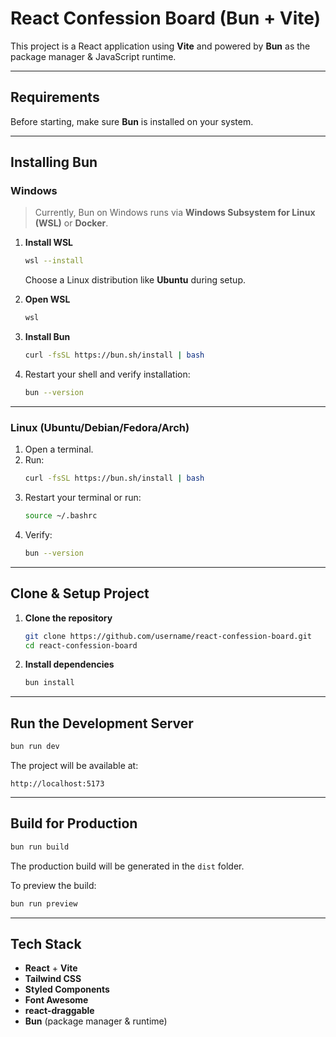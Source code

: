 # React Confession Board (Bun + Vite)

This project is a React application using **Vite** and powered by **Bun** as the package manager & JavaScript runtime.

---

## Requirements

Before starting, make sure **Bun** is installed on your system.

---

## Installing Bun

### **Windows**

> Currently, Bun on Windows runs via **Windows Subsystem for Linux (WSL)** or **Docker**.

1. **Install WSL**

   ```bash
   wsl --install
   ```

   Choose a Linux distribution like **Ubuntu** during setup.

2. **Open WSL**

   ```bash
   wsl
   ```

3. **Install Bun**

   ```bash
   curl -fsSL https://bun.sh/install | bash
   ```

4. Restart your shell and verify installation:
   ```bash
   bun --version
   ```

---

### **Linux (Ubuntu/Debian/Fedora/Arch)**

1. Open a terminal.
2. Run:
   ```bash
   curl -fsSL https://bun.sh/install | bash
   ```
3. Restart your terminal or run:
   ```bash
   source ~/.bashrc
   ```
4. Verify:
   ```bash
   bun --version
   ```

---

## Clone & Setup Project

1. **Clone the repository**

   ```bash
   git clone https://github.com/username/react-confession-board.git
   cd react-confession-board
   ```

2. **Install dependencies**
   ```bash
   bun install
   ```

---

## Run the Development Server

```bash
bun run dev
```

The project will be available at:

```
http://localhost:5173
```

---

## Build for Production

```bash
bun run build
```

The production build will be generated in the `dist` folder.

To preview the build:

```bash
bun run preview
```

---

## Tech Stack

- **React** + **Vite**
- **Tailwind CSS**
- **Styled Components**
- **Font Awesome**
- **react-draggable**
- **Bun** (package manager & runtime)
